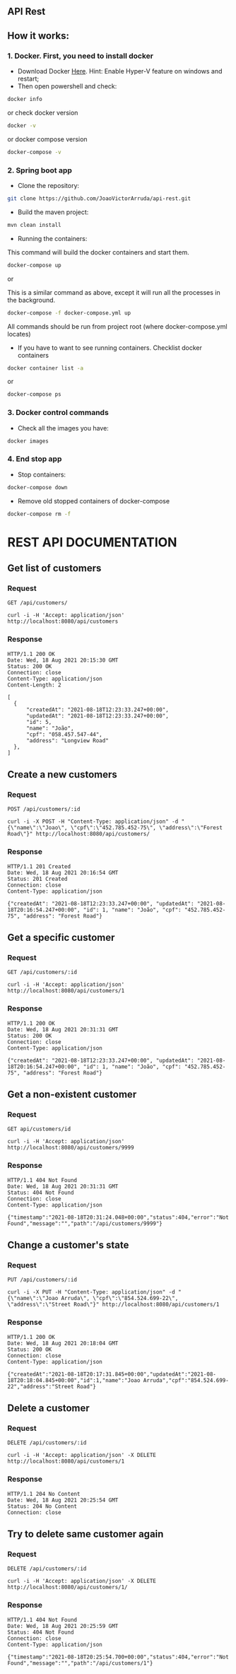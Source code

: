 ## API Rest

## How it works:
### **1. Docker. First, you need to install docker**
* Download Docker [Here](https://docs.docker.com/docker-for-windows/install/). Hint: Enable Hyper-V feature on windows and restart;
* Then open powershell and check:
```bash
docker info
```
or check docker version
```bash
docker -v
```
or docker compose version
```bash
docker-compose -v
```
### **2. Spring boot app**
* Clone the repository:
```bash
git clone https://github.com/JoaoVictorArruda/api-rest.git
```
* Build the maven project:
```bash
mvn clean install
```
* Running the containers:
  
This command will build the docker containers and start them.
```bash
docker-compose up
```
or

This is a similar command as above, except it will run all the processes in the background.
```bash
docker-compose -f docker-compose.yml up
```

All commands should be run from project root (where docker-compose.yml locates)

* If you have to want to see running containers. Checklist docker containers
```bash
docker container list -a
```
or
```bash
docker-compose ps
```
### **3. Docker control commands**
* Check all the images you have:
```bash
docker images
```
### **4. End stop app**
*  Stop containers:
```bash
docker-compose down
```
* Remove old stopped containers of docker-compose
```bash
docker-compose rm -f
```

# REST API DOCUMENTATION

## Get list of customers

### Request

`GET /api/customers/`

    curl -i -H 'Accept: application/json' http://localhost:8080/api/customers

### Response

    HTTP/1.1 200 OK
    Date: Wed, 18 Aug 2021 20:15:30 GMT
    Status: 200 OK
    Connection: close
    Content-Type: application/json
    Content-Length: 2

    [
      {
          "createdAt": "2021-08-18T12:23:33.247+00:00",
          "updatedAt": "2021-08-18T12:23:33.247+00:00",
          "id": 5,
          "name": "João",
          "cpf": "058.457.547-44",
          "address": "Longview Road"
      },
    ]

## Create a new customers

### Request

`POST /api/customers/:id`

    curl -i -X POST -H "Content-Type: application/json" -d "{\"name\":\"Joao\", \"cpf\":\"452.785.452-75\", \"address\":\"Forest Road\"}" http://localhost:8080/api/customers/

### Response

    HTTP/1.1 201 Created
    Date: Wed, 18 Aug 2021 20:16:54 GMT
    Status: 201 Created
    Connection: close
    Content-Type: application/json

    {"createdAt": "2021-08-18T12:23:33.247+00:00", "updatedAt": "2021-08-18T20:16:54.247+00:00", "id": 1, "name": "João", "cpf": "452.785.452-75", "address": "Forest Road"}

## Get a specific customer

### Request

`GET /api/customers/:id`

    curl -i -H 'Accept: application/json' http://localhost:8080/api/customers/1

### Response

    HTTP/1.1 200 OK
    Date: Wed, 18 Aug 2021 20:31:31 GMT
    Status: 200 OK
    Connection: close
    Content-Type: application/json

    {"createdAt": "2021-08-18T12:23:33.247+00:00", "updatedAt": "2021-08-18T20:16:54.247+00:00", "id": 1, "name": "João", "cpf": "452.785.452-75", "address": "Forest Road"}

## Get a non-existent customer

### Request

`GET api/customers/id`

    curl -i -H 'Accept: application/json' http://localhost:8080/api/customers/9999

### Response

    HTTP/1.1 404 Not Found
    Date: Wed, 18 Aug 2021 20:31:31 GMT
    Status: 404 Not Found
    Connection: close
    Content-Type: application/json

    {"timestamp":"2021-08-18T20:31:24.048+00:00","status":404,"error":"Not Found","message":"","path":"/api/customers/9999"}

## Change a customer's state

### Request

`PUT /api/customers/:id`

    curl -i -X PUT -H "Content-Type: application/json" -d "{\"name\":\"Joao Arruda\", \"cpf\":\"854.524.699-22\", \"address\":\"Street Road\"}" http://localhost:8080/api/customers/1

### Response

    HTTP/1.1 200 OK
    Date: Wed, 18 Aug 2021 20:18:04 GMT
    Status: 200 OK
    Connection: close
    Content-Type: application/json

    {"createdAt":"2021-08-18T20:17:31.845+00:00","updatedAt":"2021-08-18T20:18:04.845+00:00","id":1,"name":"Joao Arruda","cpf":"854.524.699-22","address":"Street Road"}

## Delete a customer

### Request

`DELETE /api/customers/:id`

    curl -i -H 'Accept: application/json' -X DELETE http://localhost:8080/api/customers/1

### Response

    HTTP/1.1 204 No Content
    Date: Wed, 18 Aug 2021 20:25:54 GMT
    Status: 204 No Content
    Connection: close


## Try to delete same customer again

### Request

`DELETE /api/customers/:id`

    curl -i -H 'Accept: application/json' -X DELETE http://localhost:8080/api/customers/1/

### Response

    HTTP/1.1 404 Not Found
    Date: Wed, 18 Aug 2021 20:25:59 GMT
    Status: 404 Not Found
    Connection: close
    Content-Type: application/json

    {"timestamp":"2021-08-18T20:25:54.700+00:00","status":404,"error":"Not Found","message":"","path":"/api/customers/1"}

